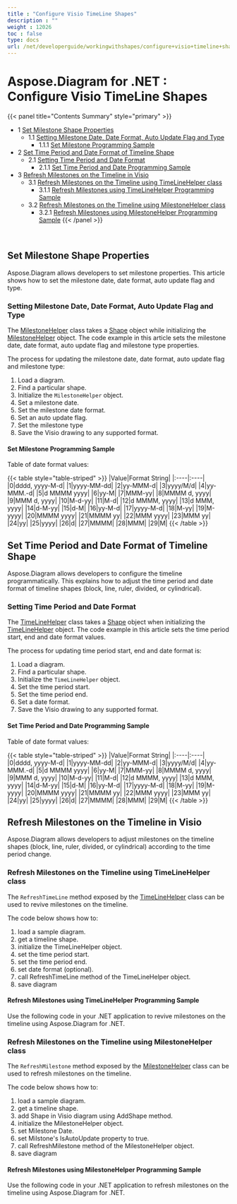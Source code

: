 ```yaml
---
title : "Configure Visio TimeLine Shapes" 
description : "" 
weight : 12026 
toc : false
type: docs
url: /net/developerguide/workingwithshapes/configure+visio+timeline+shapes/
---
```


# Aspose.Diagram for .NET : Configure Visio TimeLine Shapes


{{< panel title="Contents Summary" style="primary" >}}
*   1 [Set Milestone Shape Properties](#set-milestone-shape-properties)
    *   1.1 [Setting Milestone Date, Date Format, Auto Update Flag and Type](#setting-milestone-date,-date-format,-auto-update-flag-and-type)
        *   1.1.1 [Set Milestone Programming Sample](#set-milestone-programming-sample)
*   2 [Set Time Period and Date Format of Timeline Shape](#set-time-period-and-date-format-of-timeline-shape)
    *   2.1 [Setting Time Period and Date Format](#setting-time-period-and-date-format)
        *   2.1.1 [Set Time Period and Date Programming Sample](#set-time-period-and-date-programming-sample)
*   3 [Refresh Milestones on the Timeline in Visio](#refresh-milestones-on-the-timeline-in-visio)
    *   3.1 [Refresh Milestones on the Timeline using TimeLineHelper class](#refresh-milestones-on-the-timeline-using-timelinehelper-class)
        *   3.1.1 [Refresh Milestones using TimeLineHelper Programming Sample](#refresh-milestones-using-timelinehelper-programming-sample)
    *   3.2 [Refresh Milestones on the Timeline using MilestoneHelper class](#refresh-milestones-on-the-timeline-using-milestonehelper-class)
        *   3.2.1 [Refresh Milestones using MilestoneHelper Programming Sample](#refresh-milestones-using-milestonehelper-programming-sample)
{{< /panel >}}
 

 

## Set Milestone Shape Properties

Aspose.Diagram allows developers to set milestone properties. This article shows how to set the milestone date, date format, auto update flag and type.

### Setting Milestone Date, Date Format, Auto Update Flag and Type

The [MilestoneHelper](http://www.aspose.com/api/net/diagram/aspose.diagram/milestonehelper) class takes a [Shape](http://www.aspose.com/api/net/diagram/aspose.diagram/shape) object while initializing the [MilestoneHelper](http://www.aspose.com/api/net/diagram/aspose.diagram/milestonehelper) object. The code example in this article sets the milestone date, date format, auto update flag and milestone type properties.

The process for updating the milestone date, date format, auto update flag and milestone type:

1.  Load a diagram.
2.  Find a particular shape.
3.  Initialize the `MilestoneHelper` object.
4.  Set a milestone date.
5.  Set the milestone date format.
6.  Set an auto update flag.
7.  Set the milestone type
8.  Save the Visio drawing to any supported format.

#### Set Milestone Programming Sample

  
Table of date format values:

{{< table style="table-striped" >}}
|Value|Format String|
|:----|:----|
|0|dddd, yyyy-M-d|
|1|yyyy-MM-dd|
|2|yy-MMM-d|
|3|yyyy/M/d|
|4|yy-MMM.-d|
|5|d MMMM yyyy|
|6|yy-M|
|7|MMM-yy|
|8|MMMM d, yyyy|
|9|MMM d, yyyy|
|10|M-d-yy|
|11|M-d|
|12|d MMMM, yyyy|
|13|d MMM, yyyy|
|14|d-M-yy|
|15|d-M|
|16|yy-M-d|
|17|yyyy-M-d|
|18|M-yy|
|19|M-yyyy|
|20|MMMM yyyy|
|21|MMMM yy|
|22|MMM yyyy|
|23|MMM yy|
|24|yy|
|25|yyyy|
|26|d|
|27|MMMM|
|28|MMM|
|29|M|
{{< /table >}}

## Set Time Period and Date Format of Timeline Shape

Aspose.Diagram allows developers to configure the timeline programmatically. This explains how to adjust the time period and date format of timeline shapes (block, line, ruler, divided, or cylindrical).

### Setting Time Period and Date Format

The [TimeLineHelper](http://www.aspose.com/api/net/diagram/aspose.diagram/timelinehelper) class takes a [Shape](http://www.aspose.com/api/net/diagram/aspose.diagram/shape) object when initializing the [TimeLineHelper](http://www.aspose.com/api/net/diagram/aspose.diagram/timelinehelper) object. The code example in this article sets the time period start, end and date format values.

The process for updating time period start, end and date format is:

1.  Load a diagram.
2.  Find a particular shape.
3.  Initialize the `TimeLineHelper` object.
4.  Set the time period start.
5.  Set the time period end.
6.  Set a date format.
7.  Save the Visio drawing to any supported format.

#### Set Time Period and Date Programming Sample

  
Table of date format values:

{{< table style="table-striped" >}}
|Value|Format String|
|:----|:----|
|0|dddd, yyyy-M-d|
|1|yyyy-MM-dd|
|2|yy-MMM-d|
|3|yyyy/M/d|
|4|yy-MMM.-d|
|5|d MMMM yyyy|
|6|yy-M|
|7|MMM-yy|
|8|MMMM d, yyyy|
|9|MMM d, yyyy|
|10|M-d-yy|
|11|M-d|
|12|d MMMM, yyyy|
|13|d MMM, yyyy|
|14|d-M-yy|
|15|d-M|
|16|yy-M-d|
|17|yyyy-M-d|
|18|M-yy|
|19|M-yyyy|
|20|MMMM yyyy|
|21|MMMM yy|
|22|MMM yyyy|
|23|MMM yy|
|24|yy|
|25|yyyy|
|26|d|
|27|MMMM|
|28|MMM|
|29|M|
{{< /table >}}

## Refresh Milestones on the Timeline in Visio

Aspose.Diagram allows developers to adjust milestones on the timeline shapes (block, line, ruler, divided, or cylindrical) according to the time period change.

### Refresh Milestones on the Timeline using TimeLineHelper class

The `RefreshTimeLine` method exposed by the [TimeLineHelper](http://www.aspose.com/api/net/diagram/aspose.diagram/timelinehelper) class can be used to revive milestones on the timeline.

The code below shows how to:

1.  load a sample diagram.
2.  get a timeline shape.
3.  initialize the TimeLineHelper object.
4.  set the time period start.
5.  set the time period end.
6.  set date format (optional).
7.  call RefreshTimeLine method of the TimeLineHelper object.
8.  save diagram

#### Refresh Milestones using TimeLineHelper Programming Sample

Use the following code in your .NET application to revive milestones on the timeline using Aspose.Diagram for .NET.

### Refresh Milestones on the Timeline using MilestoneHelper class

The `RefreshMilestone` method exposed by the [MilestoneHelper](http://www.aspose.com/api/net/diagram/aspose.diagram/milestonehelper) class can be used to refresh milestones on the timeline.

The code below shows how to:

1.  load a sample diagram.
2.  get a timeline shape.
3.  add Shape in Visio diagram using AddShape method.
4.  initialize the MilestoneHelper object.
5.  set Milestone Date.
6.  set Milstone's IsAutoUpdate property to true.
7.  call RefreshMilestone method of the MilestoneHelper object.
8.  save diagram

#### Refresh Milestones using MilestoneHelper Programming Sample

Use the following code in your .NET application to refresh milestones on the timeline using Aspose.Diagram for .NET.

